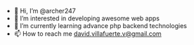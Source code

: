 - 👋 Hi, I’m @archer247
- 👀 I’m interested in developing awesome web apps
- 🌱 I’m currently learning advance php backend technologies
- 📫 How to reach me david.villafuerte.v@gmail.com

<!---
archer247/archer247 is a ✨ special ✨ repository because its `README.md` (this file) appears on your GitHub profile.
You can click the Preview link to take a look at your changes.
--->
